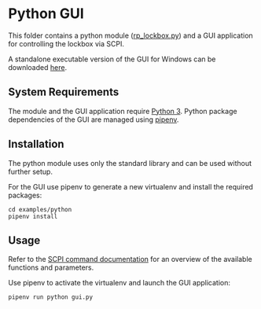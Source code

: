 # Python GUI
This folder contains a python module ([rp_lockbox.py](rp_lockbox.py)) and a GUI application for
controlling the lockbox via SCPI.

A standalone executable version of the GUI for Windows can be downloaded
[here](https://github.com/schmidf/rp-lockbox/releases).

## System Requirements
The module and the GUI application require [Python 3](https://www.python.org/). Python package
dependencies of the GUI are managed using [pipenv](https://docs.pipenv.org/).

## Installation
The python module uses only the standard library and can be used without further setup.

For the GUI use pipenv to generate a new virtualenv and install the required packages:
```
cd examples/python
pipenv install
```

## Usage
Refer to the [SCPI command documentation](../../doc/SCPI_commands.rst) for an overview of the
available functions and parameters.

Use pipenv to activate the virtualenv and launch the GUI application:
```
pipenv run python gui.py
```
